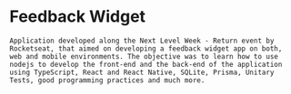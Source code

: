 # Feedback Widget

    Application developed along the Next Level Week - Return event by Rocketseat, that aimed on developing a feedback widget app on both, web and mobile environments. The objective was to learn how to use nodejs to develop the front-end and the back-end of the application using TypeScript, React and React Native, SQLite, Prisma, Unitary Tests, good programming practices and much more.